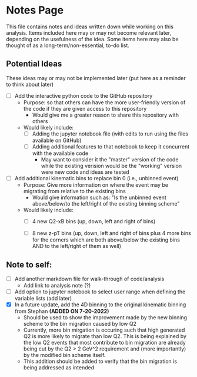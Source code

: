 # Notes Page
This file contains notes and ideas written down while working on this analysis. Items included here may or may not become relevant later, depending on the usefulness of the idea.
Some items here may also be thought of as a long-term/non-essential, to-do list.


## Potential Ideas
These ideas may or may not be implemented later (put here as a reminder to think about later)
- [ ] Add the interactive python code to the GitHub repository 
    * Purpose: so that others can have the more user-friendly version of the code if they are given access to this repository
        * Would give me a greater reason to share this repository with others
    * Would likely include:
        - [ ] Adding the jupyter notebook file (with edits to run using the files available on GitHub)
        - [ ] Adding additional features to that notebook to keep it concurrent with the available code
            * May want to consider it the "master" version of the code while the existing verision would be the "working" version were new code and ideas are tested
- [ ] Add additional kinematic bins to replace bin 0 (i.e., unbinned event)
    * Purpose: Give more information on where the event may be migrating from relative to the existing bins
        * Would give information such as: "Is the unbinned event above/below/to the left/right of the existing binning scheme"
    * Would likely include:
        - [ ] 4 new Q2-xB bins (up, down, left and right of bins)
        - [ ] 8 new z-pT bins (up, down, left and right of bins plus 4 more bins for the corners which are both above/below the existing bins AND to the left/right of them as well)


## Note to self:
- [ ] Add another markdown file for walk-through of code/analysis
    * Add link to analysis note (?)
- [ ] Add option to jupyter notebook to select user range when defining the variable lists (add later)
- [x] In a future update, add the 4D binning to the original kinematic binning from Stephan **(ADDED ON 7-20-2022)**
    * Should be used to show the improvement made by the new binning scheme to the bin migration caused by low Q2
    * Currently, more bin mirgation is occuring such that high generated Q2 is more likely to migrate than low Q2. This is being explained by the low Q2 events that most contribute to bin migration are already being cut by the Q2 > 2 GeV^2 requirement and (more importantly) by the modified bin scheme itself.
    * This addition should be added to verify that the bin migration is being addressed as intended
    